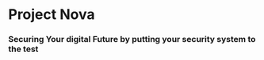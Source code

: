 <h1>Project Nova</h1>
<h3>Securing Your digital Future by putting your security system to the test</h3>
